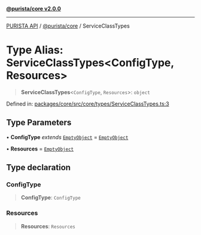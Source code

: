 [**@purista/core v2.0.0**](../README.md)

***

[PURISTA API](../../../packages.md) / [@purista/core](../README.md) / ServiceClassTypes

# Type Alias: ServiceClassTypes\<ConfigType, Resources\>

> **ServiceClassTypes**\<`ConfigType`, `Resources`\>: `object`

Defined in: [packages/core/src/core/types/ServiceClassTypes.ts:3](https://github.com/puristajs/purista/blob/master/packages/core/src/core/types/ServiceClassTypes.ts#L3)

## Type Parameters

• **ConfigType** *extends* [`EmptyObject`](EmptyObject.md) = [`EmptyObject`](EmptyObject.md)

• **Resources** = [`EmptyObject`](EmptyObject.md)

## Type declaration

### ConfigType

> **ConfigType**: `ConfigType`

### Resources

> **Resources**: `Resources`
